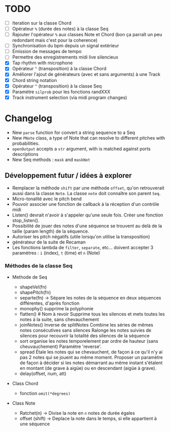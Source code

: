 # TODO

- [ ] Iteration sur la classe Chord
- [ ] Opérateur `%` (durée des notes) à la classe Seq
- [ ] Rajouter l'opérateur `%` aux classes Note et Chord (bon ça parraît un peu redondant mais c'est pour la coherence)
- [ ] Synchronisation du bpm depuis un signal extérieur
- [ ] Émission de messages de tempo
- [ ] Permettre des enregistrements midi live silencieux
- [X] Tap rhythm with microphone
- [X] Opérateur `^` (transposition) à la classe Chord
- [X] Améliorer l'ajout de générateurs (avec et sans arguments) à une Track
- [X] Chord string notation
- [X] Opérateur `^` (transposition) à la classe Seq
- [X] Paramètre `silprob` pour les fonctions randXXX
- [X] Track instrument selection (via midi program changes)

# Changelog

* New `parse` function for convert a string sequence to a Seq
* New `PNote` class, a type of Note that can resolve to different pitches with probabilities.
* `openOutput` accepts a `str` argument, with is matched against ports descriptions
* New Seq methods : `mask` and `maskNot`

## Développement futur / idées à explorer

* Remplacer la méthode `shift` par une méthode `offset`, qu'on retrouverait aussi dans la classe `Note`. La classe `note` doit connaître son parent `Seq`.
* Micro-tonalité avec le pitch bend
* Pouvoir associer une fonction de callback à la réception d'un contrôle midi
* Listen() devrait n'avoir à s'appeler qu'une seule fois. Créer une fonction stop_listen().
* Possibilité de jouer des notes d'une séquence se trouvent au delà de la taille (param length) de la séquence.
* Autoriser les pitch négatifs (utile lorsqu'on utilise la transposition)
* générateur de la suite de Recaman
* Les fonctions lambda de `filter`, `separate`, etc... doivent accepter 3 paramètres : `i` (index), `t` (time) et `n` (Note)

### Méthodes de la classe Seq

* Methode de Seq
  * shapeVel(fn)
  * shapePitch(fn)
  * separte(fn) -> Sépare les notes de la séquence en deux séquences différentes, d'après fonction
  * monophy()
    supprime la polyphonie
  * flatten() # Nom à revoir
    Supprime tous les silences et mets toutes les notes à la suite, sans chevauchement
  * joinNotes()
      Inverse de splitNotes
      Combine les séries de mêmes notes consécutives sans silences
      Ralonge les notes suivies de silences pour recouvrir la totalité des silences de la séquence
  * sort
    organise les notes temporelement par ordre de hauteur (sans cheuvauchement)
    Paramètre 'reverse'.
  * spread
    Étale les notes qui se chevauchent, de façon à ce qu'il n'y ai pas 2 notes qui se jouent au même moment. Proposer un paramètre de façon à décider si les notes démarrant au même instant s'étalent en montant (de grave à aigüe) ou en descendant (aigüe à grave).
  * delay(offset, num, att)

* Class Chord
  * fonction `omit(*degrees)`

* Class Note
  * Ratchet(n) -> Divise la note en `n` notes de durée égales
  * offset (shift) -> Deplace la note dans le temps, si elle appartient à une séquence
